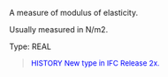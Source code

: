 A measure of modulus of elasticity.

Usually measured in N/m2.

Type: REAL

> <font size="-1" color="#0000FF">HISTORY New type in IFC Release 2x.
</font>